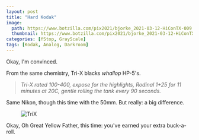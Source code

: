 ```yaml
---
layout: post
title: "Hard Kodak"
image:
  path: https://www.botzilla.com/pix2021/bjorke_2021-03-12-HiConTX-009.jpg
  thumbnail: https://www.botzilla.com/pix2021/bjorke_2021-03-12-HiConTX-009.jpg
categories: [fStop, GrayScale]
tags: [Kodak, Analog, Darkroom]
---
```


Okay, I'm convinced.

From the same chemistry, Tri-X blacks _whallop_ HP-5's.

<!--more-->

<blockquote><i>Tri-X rated 100-400, expose for the highlights, Rodinal 1+25 for 11 minutes at 20C, gentle rolling the tank every 90 seconds.</i></blockquote>

Same Nikon, though this time with the 50mm. But really: a big difference.

<figure class="align-center">
<img alt="TriX" src="https://www.botzilla.com/pix2021/bjorke_2021-03-12-HiConTX-047.jpg">
</figure>

Okay, Oh Great Yellow Father, this time: you've earned your extra buck-a-roll.

